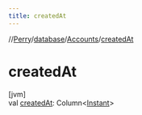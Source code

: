 ```yaml
---
title: createdAt
---
```

//[Perry](../../../index.html)/[database](../index.html)/[Accounts](index.html)/[createdAt](created-at.html)



# createdAt



[jvm]\
val [createdAt](created-at.html): Column<[Instant](https://docs.oracle.com/javase/8/docs/api/java/time/Instant.html)>




